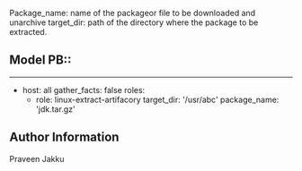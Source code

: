 Package_name: name of the packageor file to be downloaded and unarchive
target_dir: path of the directory where the package to be extracted.

Model PB::
----------

---
- host: all
  gather_facts: false
  roles:
    - role: linux-extract-artifacory
      target_dir: '/usr/abc'
      package_name: 'jdk.tar.gz'


Author Information
------------------
Praveen Jakku
